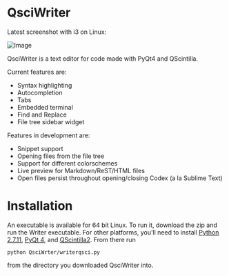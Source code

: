 # QsciWriter
Latest screenshot with i3 on Linux:

![Image](https://raw.githubusercontent.com/sbenchik/QsciWriter/master/screen.png)

QsciWriter is a text editor for code made with PyQt4 and QScintilla.

Current features are:
* Syntax highlighting
* Autocompletion
* Tabs
* Embedded terminal
* Find and Replace
* File tree sidebar widget

Features in development are:
* Snippet support
* Opening files from the file tree
* Support for different colorschemes
* Live preview for Markdown/ReST/HTML files
* Open files persist throughout opening/closing Codex (a la Sublime Text)

# Installation
An executable is available for 64 bit Linux. To run it, download the zip and run the Writer executable.
For other platforms, you'll need to install [Python 2.7.11](https://www.python.org/downloads/), [PyQt 4](https://www.riverbankcomputing.com/software/pyqt/download), and [QScintilla2](https://www.riverbankcomputing.com/software/qscintilla/download).
From there run
 
	python QsciWrter/writerqsci.py

from the directory you downloaded QsciWriter into.
